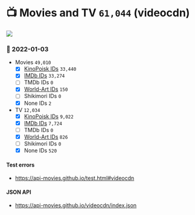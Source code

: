 # :tv: Movies and TV `61,044` (videocdn)

<a href="https://API-Movies.github.io"><img src="https://API-Movies.github.io/banner.png?cache"></a>

### :date: 2022-01-03
- Movies `49,010`
  - [x] <a href="https://API-Movies.github.io/videocdn/movie_kinopoisk_ids.json">KinoPoisk IDs</a> `33,440`
  - [x] <a href="https://API-Movies.github.io/videocdn/movie_imdb_ids.json">IMDb IDs</a> `33,274`
  - [ ] TMDb IDs `0`
  - [x] <a href="https://API-Movies.github.io/videocdn/movie_world_art_ids.json">World-Art IDs</a> `150`
  - [ ] Shikimori IDs `0`
  - [x] None IDs `2`
- TV `12,034`
  - [x] <a href="https://API-Movies.github.io/videocdn/tv_kinopoisk_ids.json">KinoPoisk IDs</a> `9,022`
  - [x] <a href="https://API-Movies.github.io/videocdn/tv_imdb_ids.json">IMDb IDs</a> `7,724`
  - [ ] TMDb IDs `0`
  - [x] <a href="https://API-Movies.github.io/videocdn/tv_world_art_ids.json">World-Art IDs</a> `826`
  - [ ] Shikimori IDs `0`
  - [x] None IDs `520`
#### Test errors
- <a href='https://api-movies.github.io/test.html#videocdn'>https://api-movies.github.io/test.html#videocdn</a>
#### JSON API
- <a href='https://api-movies.github.io/videocdn/index.json'>https://api-movies.github.io/videocdn/index.json</a>
